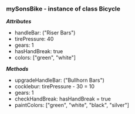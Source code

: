 ### mySonsBike - instance of class Bicycle

***Attributes***

  * handleBar: ("Riser Bars")
  * tirePressure: 40
  * gears: 1
  * hasHandBreak: true
  * colors: ["green", "white"]

***Methods***

  * upgradeHandleBar: ("Bullhorn Bars")
  * cocklebur: tirePressure - 30 = 10
  * gears: 1
  * checkHandBreak: hasHandBreak = true
  * paintColors: ["green", "white", "black", "silver"]
